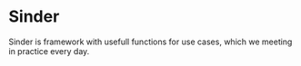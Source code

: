 # Sinder
Sinder is framework with usefull functions for use cases, which we meeting in practice every day.
